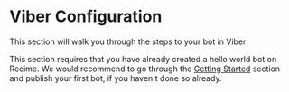 # Viber Configuration

This section will walk you through the steps to your bot in Viber

This section requires that you have already created a hello world bot on Recime. We would recommend to go through the [Getting Started](README.md) section and publish your first bot, if you haven't done so already.

